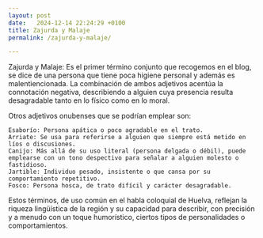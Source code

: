 ```yaml
---
layout: post
date:   2024-12-14 22:24:29 +0100
title: Zajurda y Malaje
permalink: /zajurda-y-malaje/

---
```


Zajurda y Malaje: Es el primer término conjunto que recogemos en el blog, se dice de una persona que tiene poca higiene personal y además es malentiencionada. La combinación de ambos adjetivos acentúa la connotación negativa, describiendo a alguien cuya presencia resulta desagradable tanto en lo físico como en lo moral.

Otros adjetivos onubenses que se podrían emplear son:

    Esaborío: Persona apática o poco agradable en el trato.
    Arriate: Se usa para referirse a alguien que siempre está metido en líos o discusiones.
    Canijo: Más allá de su uso literal (persona delgada o débil), puede emplearse con un tono despectivo para señalar a alguien molesto o fastidioso.
    Jartible: Individuo pesado, insistente o que cansa por su comportamiento repetitivo.
    Fosco: Persona hosca, de trato difícil y carácter desagradable.

Estos términos, de uso común en el habla coloquial de Huelva, reflejan la riqueza lingüística de la región y su capacidad para describir, con precisión y a menudo con un toque humorístico, ciertos tipos de personalidades o comportamientos.
